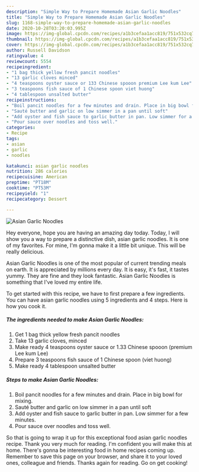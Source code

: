 ```yaml
---
description: "Simple Way to Prepare Homemade Asian Garlic Noodles"
title: "Simple Way to Prepare Homemade Asian Garlic Noodles"
slug: 1168-simple-way-to-prepare-homemade-asian-garlic-noodles
date: 2020-10-28T03:20:03.995Z
image: https://img-global.cpcdn.com/recipes/a1b3cefaa1acc819/751x532cq70/asian-garlic-noodles-recipe-main-photo.jpg
thumbnail: https://img-global.cpcdn.com/recipes/a1b3cefaa1acc819/751x532cq70/asian-garlic-noodles-recipe-main-photo.jpg
cover: https://img-global.cpcdn.com/recipes/a1b3cefaa1acc819/751x532cq70/asian-garlic-noodles-recipe-main-photo.jpg
author: Russell Davidson
ratingvalue: 4
reviewcount: 5554
recipeingredient:
- "1 bag thick yellow fresh pancit noodles"
- "13 garlic cloves minced"
- "4 teaspoons oyster sauce or 133 Chinese spooon premium Lee kum Lee"
- "3 teaspoons fish sauce of 1 Chinese spoon viet huong"
- "4 tablespoon unsalted butter"
recipeinstructions:
- "Boil pancit noodles for a few minutes and drain. Place in big bowl for mixing."
- "Sauté butter and garlic on low simmer in a pan until soft"
- "Add oyster and fish sauce to garlic butter in pan. Low simmer for a few minutes."
- "Pour sauce over noodles and toss well."
categories:
- Recipe
tags:
- asian
- garlic
- noodles

katakunci: asian garlic noodles 
nutrition: 286 calories
recipecuisine: American
preptime: "PT18M"
cooktime: "PT53M"
recipeyield: "1"
recipecategory: Dessert

---
```



![Asian Garlic Noodles](https://img-global.cpcdn.com/recipes/a1b3cefaa1acc819/751x532cq70/asian-garlic-noodles-recipe-main-photo.jpg)

Hey everyone, hope you are having an amazing day today. Today, I will show you a way to prepare a distinctive dish, asian garlic noodles. It is one of my favorites. For mine, I'm gonna make it a little bit unique. This will be really delicious.



Asian Garlic Noodles is one of the most popular of current trending meals on earth. It is appreciated by millions every day. It is easy, it's fast, it tastes yummy. They are fine and they look fantastic. Asian Garlic Noodles is something that I've loved my entire life.


To get started with this recipe, we have to first prepare a few ingredients. You can have asian garlic noodles using 5 ingredients and 4 steps. Here is how you cook it.

<!--inarticleads1-->

##### The ingredients needed to make Asian Garlic Noodles:

1. Get 1 bag thick yellow fresh pancit noodles
1. Take 13 garlic cloves, minced
1. Make ready 4 teaspoons oyster sauce or 1.33 Chinese spooon (premium Lee kum Lee)
1. Prepare 3 teaspoons fish sauce of 1 Chinese spoon (viet huong)
1. Make ready 4 tablespoon unsalted butter




<!--inarticleads2-->

##### Steps to make Asian Garlic Noodles:

1. Boil pancit noodles for a few minutes and drain. Place in big bowl for mixing.
1. Sauté butter and garlic on low simmer in a pan until soft
1. Add oyster and fish sauce to garlic butter in pan. Low simmer for a few minutes.
1. Pour sauce over noodles and toss well.




So that is going to wrap it up for this exceptional food asian garlic noodles recipe. Thank you very much for reading. I'm confident you will make this at home. There's gonna be interesting food in home recipes coming up. Remember to save this page on your browser, and share it to your loved ones, colleague and friends. Thanks again for reading. Go on get cooking!
